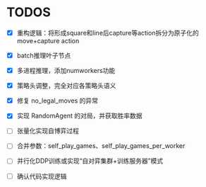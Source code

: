 # TODOS

- [x] 重构逻辑：将形成square和line后capture等action拆分为原子化的move+capture action
- [x] batch推理叶子节点
- [x] 多进程推理，添加numworkers功能
- [x] 策略头调整，完全对应各策略头语义
- [x] 修复 no_legal_moves 的异常
- [x] 实现 RandomAgent 的对局，并获取胜率数据
- [ ] 张量化实现自博弈过程
- [ ] 合并参数：self_play_games、self_play_games_per_worker
- [ ] 并行化DDP训练或实现“自对弈集群+训练服务器”模式
- [ ] 确认代码实现逻辑

